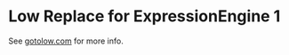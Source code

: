 # Low Replace for ExpressionEngine 1

See [gotolow.com](http://gotolow.com/addons/low-replace) for more info.
